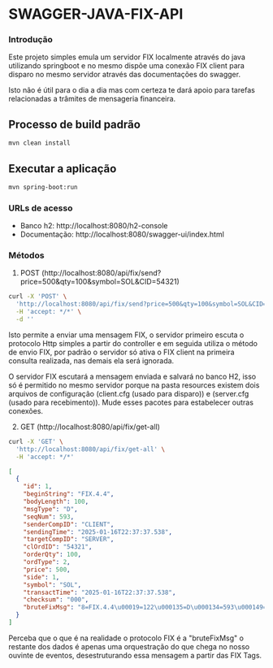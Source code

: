 # SWAGGER-JAVA-FIX-API

### Introdução

Este projeto simples emula um servidor FIX localmente através do java utilizando springboot e no mesmo dispõe uma conexão FIX client para disparo no mesmo servidor através das documentações do swagger.

Isto não é útil para o dia a dia mas com certeza te dará apoio para tarefas relacionadas a trâmites de mensageria financeira.

## Processo de build padrão

````bash
mvn clean install
````

## Executar a aplicação

````bash
mvn spring-boot:run
````

### URLs de acesso
- Banco h2: http://localhost:8080/h2-console
- Documentação: http://localhost:8080/swagger-ui/index.html

### Métodos

1. POST (http://localhost:8080/api/fix/send?price=500&qty=100&symbol=SOL&CID=54321)
````bash
curl -X 'POST' \
  'http://localhost:8080/api/fix/send?price=500&qty=100&symbol=SOL&CID=54321' \
  -H 'accept: */*' \
  -d ''
````
Isto permite a enviar uma mensagem FIX, o servidor primeiro escuta o protocolo Http simples a partir do controller e em seguida utiliza o método de envio FIX, por padrão o servidor só ativa o FIX client na primeira consulta realizada, nas demais ela será ignorada.

O servidor FIX escutará a mensagem enviada e salvará no banco H2, isso só é permitido no mesmo servidor porque na pasta resources existem dois arquivos de configuração (client.cfg (usado para disparo)) e (server.cfg (usado para recebimento)). Mude esses pacotes para estabelecer outras conexões.

2. GET (http://localhost:8080/api/fix/get-all)

````bash
curl -X 'GET' \
  'http://localhost:8080/api/fix/get-all' \
  -H 'accept: */*'
````

````json
[
  {
    "id": 1,
    "beginString": "FIX.4.4",
    "bodyLength": 100,
    "msgType": "D",
    "seqNum": 593,
    "senderCompID": "CLIENT",
    "sendingTime": "2025-01-16T22:37:37.538",
    "targetCompID": "SERVER",
    "clOrdID": "54321",
    "orderQty": 100,
    "ordType": 2,
    "price": 500,
    "side": 1,
    "symbol": "SOL",
    "transactTime": "2025-01-16T22:37:37.538",
    "checksum": "000",
    "bruteFixMsg": "8=FIX.4.4\u00019=122\u000135=D\u000134=593\u000149=CLIENT\u000152=20250116-22:37:37.538\u000156=SERVER\u000111=54321\u000138=100\u000140=2\u000144=500\u000154=1\u000155=SOL\u000160=20250116-22:37:37.538\u000110=086\u0001"
  }
]
````

Perceba que o que é na realidade o protocolo FIX é a "bruteFixMsg" o restante dos dados é apenas uma orquestração do que chega no nosso ouvinte de eventos, desestruturando essa mensagem a partir das FIX Tags.